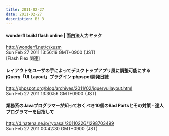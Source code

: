 ```yaml
---
title: 2011-02-27
date: 2011-02-27
description: B! 3
---
```


#### wonderfl build flash online | 面白法人カヤック
http://wonderfl.net/c/xuzm<br>
Sun Feb 27 2011 13:56:19 GMT+0900 (JST)<br>
[Flash Flex 関連]


#### レイアウトをユーザの手によってデスクトップアプリ風に調整可能にするjQuery「UI.Layout」プラグイン:phpspot開発日誌
http://phpspot.org/blog/archives/2011/02/jqueryuilayout.html<br>
Sun Feb 27 2011 13:30:56 GMT+0900 (JST)<br>


#### 業務系のJavaプログラマーが知っておくべき10個のBad Partsとその対策 - 達人プログラマーを目指して
http://d.hatena.ne.jp/ryoasai/20110226/1298703499<br>
Sun Feb 27 2011 00:42:30 GMT+0900 (JST)<br>


